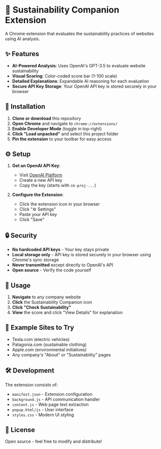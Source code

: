 # 🌱 Sustainability Companion Extension

A Chrome extension that evaluates the sustainability practices of websites using AI analysis.

## ✨ Features

- **AI-Powered Analysis**: Uses OpenAI's GPT-3.5 to evaluate website sustainability
- **Visual Scoring**: Color-coded score bar (1-100 scale)
- **Detailed Explanations**: Expandable AI reasoning for each evaluation
- **Secure API Key Storage**: Your OpenAI API key is stored securely in your browser

## 🚀 Installation

1. **Clone or download** this repository
2. **Open Chrome** and navigate to `chrome://extensions/`
3. **Enable Developer Mode** (toggle in top-right)
4. **Click "Load unpacked"** and select this project folder
5. **Pin the extension** to your toolbar for easy access

## ⚙️ Setup

1. **Get an OpenAI API Key**:
   - Visit [OpenAI Platform](https://platform.openai.com/api-keys)
   - Create a new API key
   - Copy the key (starts with `sk-proj-...`)

2. **Configure the Extension**:
   - Click the extension icon in your browser
   - Click "⚙️ Settings"
   - Paste your API key
   - Click "Save"

## 🔒 Security

- **No hardcoded API keys** - Your key stays private
- **Local storage only** - API key is stored securely in your browser using Chrome's sync storage
- **Never transmitted** except directly to OpenAI's API
- **Open source** - Verify the code yourself

## 📱 Usage

1. **Navigate** to any company website
2. **Click** the Sustainability Companion icon
3. **Click "Check Sustainability"**
4. **View** the score and click "View Details" for explanation

## 🎯 Example Sites to Try

- Tesla.com (electric vehicles)
- Patagonia.com (sustainable clothing)
- Apple.com (environmental initiatives)
- Any company's "About" or "Sustainability" pages

## 🛠️ Development

The extension consists of:
- `manifest.json` - Extension configuration
- `background.js` - API communication handler
- `content.js` - Web page text extraction
- `popup.html/js` - User interface
- `styles.css` - Modern UI styling

## 📄 License

Open source - feel free to modify and distribute! 